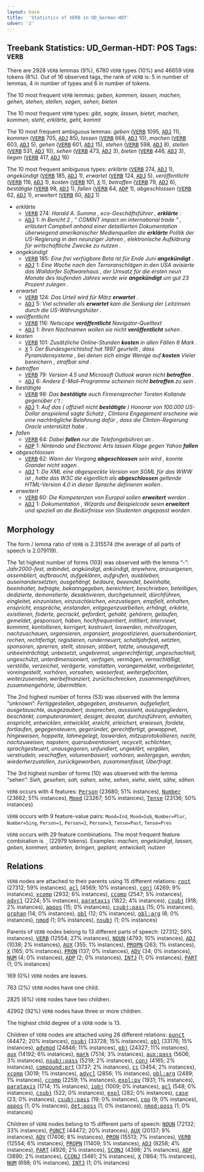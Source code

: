 ```yaml
---
layout: base
title:  'Statistics of VERB in UD_German-HDT'
udver: '2'
---
```


## Treebank Statistics: UD_German-HDT: POS Tags: `VERB`

There are 2928 `VERB` lemmas (9%), 6780 `VERB` types (10%) and 46659 `VERB` tokens (8%).
Out of 16 observed tags, the rank of `VERB` is: 5 in number of lemmas, 4 in number of types and 6 in number of tokens.

The 10 most frequent `VERB` lemmas: <em>geben, kommen, lassen, machen, gehen, stehen, stellen, sagen, sehen, bieten</em>

The 10 most frequent `VERB` types:  <em>gibt, sagte, lassen, bietet, machen, kommen, steht, erklärte, geht, kommt</em>

The 10 most frequent ambiguous lemmas: <em>geben</em> (<tt><a href="de_hdt-pos-VERB.html">VERB</a></tt> 1095, <tt><a href="de_hdt-pos-ADJ.html">ADJ</a></tt> 11), <em>kommen</em> (<tt><a href="de_hdt-pos-VERB.html">VERB</a></tt> 705, <tt><a href="de_hdt-pos-ADJ.html">ADJ</a></tt> 85), <em>lassen</em> (<tt><a href="de_hdt-pos-VERB.html">VERB</a></tt> 668, <tt><a href="de_hdt-pos-ADJ.html">ADJ</a></tt> 10), <em>machen</em> (<tt><a href="de_hdt-pos-VERB.html">VERB</a></tt> 603, <tt><a href="de_hdt-pos-ADJ.html">ADJ</a></tt> 5), <em>gehen</em> (<tt><a href="de_hdt-pos-VERB.html">VERB</a></tt> 601, <tt><a href="de_hdt-pos-ADJ.html">ADJ</a></tt> 15), <em>stehen</em> (<tt><a href="de_hdt-pos-VERB.html">VERB</a></tt> 598, <tt><a href="de_hdt-pos-ADJ.html">ADJ</a></tt> 8), <em>stellen</em> (<tt><a href="de_hdt-pos-VERB.html">VERB</a></tt> 531, <tt><a href="de_hdt-pos-ADJ.html">ADJ</a></tt> 10), <em>sehen</em> (<tt><a href="de_hdt-pos-VERB.html">VERB</a></tt> 473, <tt><a href="de_hdt-pos-ADJ.html">ADJ</a></tt> 3), <em>bieten</em> (<tt><a href="de_hdt-pos-VERB.html">VERB</a></tt> 446, <tt><a href="de_hdt-pos-ADJ.html">ADJ</a></tt> 3), <em>liegen</em> (<tt><a href="de_hdt-pos-VERB.html">VERB</a></tt> 417, <tt><a href="de_hdt-pos-ADJ.html">ADJ</a></tt> 16)

The 10 most frequent ambiguous types:  <em>erklärte</em> (<tt><a href="de_hdt-pos-VERB.html">VERB</a></tt> 274, <tt><a href="de_hdt-pos-ADJ.html">ADJ</a></tt> 1), <em>angekündigt</em> (<tt><a href="de_hdt-pos-VERB.html">VERB</a></tt> 185, <tt><a href="de_hdt-pos-ADJ.html">ADJ</a></tt> 1), <em>erwartet</em> (<tt><a href="de_hdt-pos-VERB.html">VERB</a></tt> 124, <tt><a href="de_hdt-pos-ADJ.html">ADJ</a></tt> 5), <em>veröffentlicht</em> (<tt><a href="de_hdt-pos-VERB.html">VERB</a></tt> 116, <tt><a href="de_hdt-pos-ADJ.html">ADJ</a></tt> 1), <em>kosten</em> (<tt><a href="de_hdt-pos-VERB.html">VERB</a></tt> 101, <tt><a href="de_hdt-pos-X.html">X</a></tt> 1), <em>betroffen</em> (<tt><a href="de_hdt-pos-VERB.html">VERB</a></tt> 79, <tt><a href="de_hdt-pos-ADJ.html">ADJ</a></tt> 6), <em>bestätigte</em> (<tt><a href="de_hdt-pos-VERB.html">VERB</a></tt> 98, <tt><a href="de_hdt-pos-ADJ.html">ADJ</a></tt> 1), <em>fallen</em> (<tt><a href="de_hdt-pos-VERB.html">VERB</a></tt> 64, <tt><a href="de_hdt-pos-ADP.html">ADP</a></tt> 1), <em>abgeschlossen</em> (<tt><a href="de_hdt-pos-VERB.html">VERB</a></tt> 62, <tt><a href="de_hdt-pos-ADJ.html">ADJ</a></tt> 1), <em>erweitert</em> (<tt><a href="de_hdt-pos-VERB.html">VERB</a></tt> 60, <tt><a href="de_hdt-pos-ADJ.html">ADJ</a></tt> 1)


* <em>erklärte</em>
  * <tt><a href="de_hdt-pos-VERB.html">VERB</a></tt> 274: <em>Harald A. Summa , eco-Geschäftsführer , <b>erklärte</b> :</em>
  * <tt><a href="de_hdt-pos-ADJ.html">ADJ</a></tt> 1: <em>In Bericht 2 , " COMINT impact on international trade " , erläutert Campbell anhand einer detaillierten Dokumentation überwiegend amerikanischer Medienquellen die <b>erklärte</b> Politik der US-Regierung in den neunziger Jahren , elektronische Aufklärung für wirtschaftliche Zwecke zu nutzen .</em>
* <em>angekündigt</em>
  * <tt><a href="de_hdt-pos-VERB.html">VERB</a></tt> 185: <em>Eine frei verfügbare Beta ist für Ende Juni <b>angekündigt</b> .</em>
  * <tt><a href="de_hdt-pos-ADJ.html">ADJ</a></tt> 1: <em>Eine Woche nach den Terroranschlägen in den USA avisierte das Walldorfer Softwarehaus , der Umsatz für die ersten neun Monate des laufenden Jahres werde wie <b>angekündigt</b> um gut 23 Prozent zulegen .</em>
* <em>erwartet</em>
  * <tt><a href="de_hdt-pos-VERB.html">VERB</a></tt> 124: <em>Das Urteil wird für März <b>erwartet</b> .</em>
  * <tt><a href="de_hdt-pos-ADJ.html">ADJ</a></tt> 5: <em>Viel schneller als <b>erwartet</b> kam die Senkung der Leitzinsen durch die US-Währungshüter .</em>
* <em>veröffentlicht</em>
  * <tt><a href="de_hdt-pos-VERB.html">VERB</a></tt> 116: <em>Netscape <b>veröffentlicht</b> Navigator-Quelltext</em>
  * <tt><a href="de_hdt-pos-ADJ.html">ADJ</a></tt> 1: <em>Ihren Nachnamen wollen sie nicht <b>veröffentlicht</b> sehen .</em>
* <em>kosten</em>
  * <tt><a href="de_hdt-pos-VERB.html">VERB</a></tt> 101: <em>Zusätzliche Online-Stunden <b>kosten</b> in allen Fällen 6 Mark .</em>
  * <tt><a href="de_hdt-pos-X.html">X</a></tt> 1: <em>Der Bundesgerichtshof hat 1997 geurteilt , dass Pyramidensysteme , bei denen sich einige Wenige auf <b>kosten</b> Vieler bereichern , strafbar sind .</em>
* <em>betroffen</em>
  * <tt><a href="de_hdt-pos-VERB.html">VERB</a></tt> 79: <em>Version 4.5 und Microsoft Outlook waren nicht <b>betroffen</b> .</em>
  * <tt><a href="de_hdt-pos-ADJ.html">ADJ</a></tt> 6: <em>Andere E-Mail-Programme scheinen nicht <b>betroffen</b> zu sein .</em>
* <em>bestätigte</em>
  * <tt><a href="de_hdt-pos-VERB.html">VERB</a></tt> 98: <em>Das <b>bestätigte</b> auch Firmensprecher Torsten Kollande gegenüber c't :</em>
  * <tt><a href="de_hdt-pos-ADJ.html">ADJ</a></tt> 1: <em>Auf das ( offiziell nicht <b>bestätigte</b> ) Honorar von 100.000 US-Dollar anspielend sagte Schatz , Clintons Engagement erscheine wie eine nachträgliche Belohnung dafür , dass die Clinton-Regierung Oracle unterstützt habe .</em>
* <em>fallen</em>
  * <tt><a href="de_hdt-pos-VERB.html">VERB</a></tt> 64: <em>Dabei <b>fallen</b> nur die Telefongebühren an .</em>
  * <tt><a href="de_hdt-pos-ADP.html">ADP</a></tt> 1: <em>Nintendo und Electronic Arts lassen Klage gegen Yahoo <b>fallen</b></em>
* <em>abgeschlossen</em>
  * <tt><a href="de_hdt-pos-VERB.html">VERB</a></tt> 62: <em>Wann der Vorgang <b>abgeschlossen</b> sein wird , konnte Grander nicht sagen .</em>
  * <tt><a href="de_hdt-pos-ADJ.html">ADJ</a></tt> 1: <em>Da XML eine abgespeckte Version von SGML für das WWW ist , hatte das W3C die eigentlich als <b>abgeschlossen</b> geltende HTML-Version 4.0 in dieser Sprache definieren wollen .</em>
* <em>erweitert</em>
  * <tt><a href="de_hdt-pos-VERB.html">VERB</a></tt> 60: <em>Die Kompetenzen von Europol sollen <b>erweitert</b> werden .</em>
  * <tt><a href="de_hdt-pos-ADJ.html">ADJ</a></tt> 1: <em>Dokumentation , Wizards und Beispielcode seien <b>erweitert</b> und speziell an die Bedürfnisse von Studenten angepasst worden .</em>

## Morphology

The form / lemma ratio of `VERB` is 2.315574 (the average of all parts of speech is 2.079119).

The 1st highest number of forms (103) was observed with the lemma “-”: <em>Jahr2000-fest, anbindet, angkündigt, ankündigt, anywhere, anzueigenen, assembliert, aufbraucht, aufgeklären, aufgrufen, ausblieben, auseinandersetzten, ausgehängt, bedaure, beeendet, beeinhalte, beeinhaltet, befragte, bekanngegeben, bereichtert, beschrieben, beteilligen, dedizierte, demonstierte, desaktivieren, durchgetunnelt, dürchführen, eingleitet, einzunisten, einzuschleichen, einzustiegen, empfielt, enhalten, enspricht, enspräche, enstanden, entgegenzuarbeiten, erhängt, erkärte, exisitieren, foderte, gecrackt, gefordert, gehabt, gehörern, gelaufen, gemeldet, gesponsort, haben, hochfrequentiert, inititiert, interviewt, kommmt, kontollieren, korrigert, kostruiert, loswerden, mitvollzogen, nachzuschauen, organsieren, organsiert, progostizieren, quersubentioniert, rechen, rechtfertigt, registieren, runderneuert, schaltjahrfest, setzten, sponsoren, sprerren, stellt, stossen, stöbert, tatzte, unausgereift, unbeeinträchtigt, unbesetzt, ungebremst, ungerechtfertigt, ungeschachtelt, ungeschützt, unterdimensioniert, verfogen, vermögen, vernachläßigt, verstöße, verzeichet, verägerte, vonstatten, vorangemeldet, vorbeigeleitet, voreingestellt, vorhören, vorsahen, wasserfest, weitergefochten, weiterzusenden, werbefinanziert, zurüchschrecken, zusammengeführen, zusammengehörte, übermittlen</em>.

The 2nd highest number of forms (53) was observed with the lemma “unknown”: <em>Fertiggestellen, abgegeben, ansteueren, aufgeliefert, ausgetauschte, ausgezaubert, ausprechen, ausssieht, auszugegliedern, beschänkt, computeranimiert, designt, desolat, durchzuführern, enhalten, enspricht, entwicklen, entwicklet, ereicht, erleichert, erwiesen, fordete, fortlaufen, gegegensteuern, gegeründet, gerechtfertigt, gewappnet, hingeweisen, hoppelte, lahmegelegt, loswerden, mitzuprotokollieren, nacht, nachzuweisen, napstern, quersubventioniert, recycelt, schlichten, sprachgesteuert, unausgegoren, unfundiert, ungeklärt, vergälen, verstrudeln, veschaffen, volumenbasiert, vorhören, weitergegen, werden, wiederherzustellen, zurückgeworben, zusammenfasst, Überfragt</em>.

The 3rd highest number of forms (10) was observed with the lemma “sehen”: <em>Sieh, gesehen, sah, sahen, sehe, sehen, siehe, sieht, sähe, sähen</em>.

`VERB` occurs with 4 features: <tt><a href="de_hdt-feat-Person.html">Person</a></tt> (23680; 51% instances), <tt><a href="de_hdt-feat-Number.html">Number</a></tt> (23662; 51% instances), <tt><a href="de_hdt-feat-Mood.html">Mood</a></tt> (23267; 50% instances), <tt><a href="de_hdt-feat-Tense.html">Tense</a></tt> (23136; 50% instances)

`VERB` occurs with 9 feature-value pairs: `Mood=Ind`, `Mood=Sub`, `Number=Plur`, `Number=Sing`, `Person=1`, `Person=2`, `Person=3`, `Tense=Past`, `Tense=Pres`

`VERB` occurs with 29 feature combinations.
The most frequent feature combination is `_` (22979 tokens).
Examples: <em>machen, angekündigt, lassen, geben, kommen, anbieten, bringen, geplant, entwickelt, nutzen</em>


## Relations

`VERB` nodes are attached to their parents using 15 different relations: <tt><a href="de_hdt-dep-root.html">root</a></tt> (27312; 59% instances), <tt><a href="de_hdt-dep-acl.html">acl</a></tt> (4569; 10% instances), <tt><a href="de_hdt-dep-conj.html">conj</a></tt> (4269; 9% instances), <tt><a href="de_hdt-dep-xcomp.html">xcomp</a></tt> (2932; 6% instances), <tt><a href="de_hdt-dep-ccomp.html">ccomp</a></tt> (2547; 5% instances), <tt><a href="de_hdt-dep-advcl.html">advcl</a></tt> (2224; 5% instances), <tt><a href="de_hdt-dep-parataxis.html">parataxis</a></tt> (1822; 4% instances), <tt><a href="de_hdt-dep-csubj.html">csubj</a></tt> (918; 2% instances), <tt><a href="de_hdt-dep-appos.html">appos</a></tt> (15; 0% instances), <tt><a href="de_hdt-dep-csubj-pass.html">csubj:pass</a></tt> (15; 0% instances), <tt><a href="de_hdt-dep-orphan.html">orphan</a></tt> (14; 0% instances), <tt><a href="de_hdt-dep-obl.html">obl</a></tt> (12; 0% instances), <tt><a href="de_hdt-dep-obl-arg.html">obl:arg</a></tt> (8; 0% instances), <tt><a href="de_hdt-dep-nmod.html">nmod</a></tt> (1; 0% instances), <tt><a href="de_hdt-dep-nsubj.html">nsubj</a></tt> (1; 0% instances)

Parents of `VERB` nodes belong to 13 different parts of speech:  (27312; 59% instances), <tt><a href="de_hdt-pos-VERB.html">VERB</a></tt> (12554; 27% instances), <tt><a href="de_hdt-pos-NOUN.html">NOUN</a></tt> (4793; 10% instances), <tt><a href="de_hdt-pos-ADJ.html">ADJ</a></tt> (1038; 2% instances), <tt><a href="de_hdt-pos-AUX.html">AUX</a></tt> (355; 1% instances), <tt><a href="de_hdt-pos-PROPN.html">PROPN</a></tt> (263; 1% instances), <tt><a href="de_hdt-pos-X.html">X</a></tt> (165; 0% instances), <tt><a href="de_hdt-pos-PRON.html">PRON</a></tt> (137; 0% instances), <tt><a href="de_hdt-pos-ADV.html">ADV</a></tt> (34; 0% instances), <tt><a href="de_hdt-pos-NUM.html">NUM</a></tt> (4; 0% instances), <tt><a href="de_hdt-pos-ADP.html">ADP</a></tt> (2; 0% instances), <tt><a href="de_hdt-pos-INTJ.html">INTJ</a></tt> (1; 0% instances), <tt><a href="de_hdt-pos-PART.html">PART</a></tt> (1; 0% instances)

169 (0%) `VERB` nodes are leaves.

763 (2%) `VERB` nodes have one child.

2825 (6%) `VERB` nodes have two children.

42902 (92%) `VERB` nodes have three or more children.

The highest child degree of a `VERB` node is 13.

Children of `VERB` nodes are attached using 28 different relations: <tt><a href="de_hdt-dep-punct.html">punct</a></tt> (44472; 20% instances), <tt><a href="de_hdt-dep-nsubj.html">nsubj</a></tt> (33728; 15% instances), <tt><a href="de_hdt-dep-obl.html">obl</a></tt> (33176; 15% instances), <tt><a href="de_hdt-dep-advmod.html">advmod</a></tt> (24846; 11% instances), <tt><a href="de_hdt-dep-obj.html">obj</a></tt> (24327; 11% instances), <tt><a href="de_hdt-dep-aux.html">aux</a></tt> (14192; 6% instances), <tt><a href="de_hdt-dep-mark.html">mark</a></tt> (7514; 3% instances), <tt><a href="de_hdt-dep-aux-pass.html">aux:pass</a></tt> (5606; 3% instances), <tt><a href="de_hdt-dep-nsubj-pass.html">nsubj:pass</a></tt> (5219; 2% instances), <tt><a href="de_hdt-dep-conj.html">conj</a></tt> (4165; 2% instances), <tt><a href="de_hdt-dep-compound-prt.html">compound:prt</a></tt> (3737; 2% instances), <tt><a href="de_hdt-dep-cc.html">cc</a></tt> (3454; 2% instances), <tt><a href="de_hdt-dep-xcomp.html">xcomp</a></tt> (3019; 1% instances), <tt><a href="de_hdt-dep-advcl.html">advcl</a></tt> (2856; 1% instances), <tt><a href="de_hdt-dep-obl-arg.html">obl:arg</a></tt> (2489; 1% instances), <tt><a href="de_hdt-dep-ccomp.html">ccomp</a></tt> (2259; 1% instances), <tt><a href="de_hdt-dep-expl-pv.html">expl:pv</a></tt> (1931; 1% instances), <tt><a href="de_hdt-dep-parataxis.html">parataxis</a></tt> (1714; 1% instances), <tt><a href="de_hdt-dep-iobj.html">iobj</a></tt> (1009; 0% instances), <tt><a href="de_hdt-dep-acl.html">acl</a></tt> (548; 0% instances), <tt><a href="de_hdt-dep-csubj.html">csubj</a></tt> (522; 0% instances), <tt><a href="de_hdt-dep-expl.html">expl</a></tt> (282; 0% instances), <tt><a href="de_hdt-dep-case.html">case</a></tt> (23; 0% instances), <tt><a href="de_hdt-dep-csubj-pass.html">csubj:pass</a></tt> (19; 0% instances), <tt><a href="de_hdt-dep-cop.html">cop</a></tt> (9; 0% instances), <tt><a href="de_hdt-dep-appos.html">appos</a></tt> (1; 0% instances), <tt><a href="de_hdt-dep-det-poss.html">det:poss</a></tt> (1; 0% instances), <tt><a href="de_hdt-dep-nmod-poss.html">nmod:poss</a></tt> (1; 0% instances)

Children of `VERB` nodes belong to 15 different parts of speech: <tt><a href="de_hdt-pos-NOUN.html">NOUN</a></tt> (72132; 33% instances), <tt><a href="de_hdt-pos-PUNCT.html">PUNCT</a></tt> (44472; 20% instances), <tt><a href="de_hdt-pos-AUX.html">AUX</a></tt> (20137; 9% instances), <tt><a href="de_hdt-pos-ADV.html">ADV</a></tt> (17406; 8% instances), <tt><a href="de_hdt-pos-PRON.html">PRON</a></tt> (15513; 7% instances), <tt><a href="de_hdt-pos-VERB.html">VERB</a></tt> (12554; 6% instances), <tt><a href="de_hdt-pos-PROPN.html">PROPN</a></tt> (11409; 5% instances), <tt><a href="de_hdt-pos-ADJ.html">ADJ</a></tt> (8258; 4% instances), <tt><a href="de_hdt-pos-PART.html">PART</a></tt> (4926; 2% instances), <tt><a href="de_hdt-pos-SCONJ.html">SCONJ</a></tt> (4398; 2% instances), <tt><a href="de_hdt-pos-ADP.html">ADP</a></tt> (3890; 2% instances), <tt><a href="de_hdt-pos-CCONJ.html">CCONJ</a></tt> (3461; 2% instances), <tt><a href="de_hdt-pos-X.html">X</a></tt> (1864; 1% instances), <tt><a href="de_hdt-pos-NUM.html">NUM</a></tt> (698; 0% instances), <tt><a href="de_hdt-pos-INTJ.html">INTJ</a></tt> (1; 0% instances)


